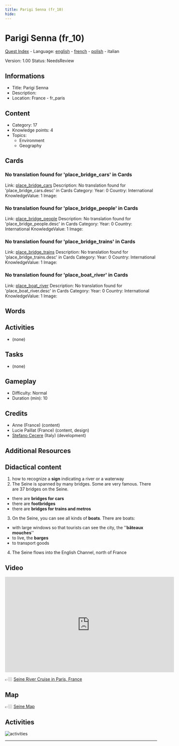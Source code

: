 ```yaml
---
title: Parigi Senna (fr_10)
hide:
---
```


# Parigi Senna (fr_10)
[Quest Index](./index.it.md) - Language: [english](./fr_10.md) - [french](./fr_10.fr.md) - [polish](./fr_10.pl.md) - italian

Version: 1.00
Status: NeedsReview

## Informations

- Title: Parigi Senna
- Description: 
- Location: France - fr_paris
## Content
- Category: 17
- Knowledge points: 4
- Topics:
  - Environment
  - Geography

## Cards
### No translation found for 'place_bridge_cars' in Cards
Link: [place_bridge_cars](../cards/index.md#place_bridge_cars)
Description: No translation found for 'place_bridge_cars.desc' in Cards
Category: 
Year: 0
Country: International
KnowledgeValue: 1
Image: 

### No translation found for 'place_bridge_people' in Cards
Link: [place_bridge_people](../cards/index.md#place_bridge_people)
Description: No translation found for 'place_bridge_people.desc' in Cards
Category: 
Year: 0
Country: International
KnowledgeValue: 1
Image: 

### No translation found for 'place_bridge_trains' in Cards
Link: [place_bridge_trains](../cards/index.md#place_bridge_trains)
Description: No translation found for 'place_bridge_trains.desc' in Cards
Category: 
Year: 0
Country: International
KnowledgeValue: 1
Image: 

### No translation found for 'place_boat_river' in Cards
Link: [place_boat_river](../cards/index.md#place_boat_river)
Description: No translation found for 'place_boat_river.desc' in Cards
Category: 
Year: 0
Country: International
KnowledgeValue: 1
Image: 

## Words
## Activities
- (none)

## Tasks
- (none)
## Gameplay
- Difficulty: Normal
- Duration (min): 10
## Credits
- Anne (France) (content)
- Lucie Paillat (France) (content, design)
- [Stefano Cecere](https://stefanocecere.com) (Italy) (development)

## Additional Resources

## Didactical content

1. how to recognize a **sign** indicating a river or a waterway
2. The Seine is spanned by many bridges. Some are very famous. There are 37 bridges on the Seine.
  - there are **bridges for cars**  
  - there are **footbridges**  
  - there are **bridges for trains and metros**
3. On the Seine, you can see all kinds of **boats**. There are boats:
  - with large windows so that tourists can see the city, the ''**bâteaux  mouches**''  
  - to live, the **barges**  
  - to transport goods  
4. The Seine flows into the English Channel, north of France

## Video

<iframe width="560" height="315" src="https://www.youtube.com/embed/RGOFuzdol9Q?si=rGWg53DhcCsMiMdi" title="YouTube video player" frameborder="0" allow="accelerometer; autoplay; clipboard-write; encrypted-media; gyroscope; picture-in-picture; web-share" referrerpolicy="strict-origin-when-cross-origin" allowfullscreen></iframe>

👉🏼 [Seine River Cruise in Paris, France ](https://www.youtube.com/watch?v=RGOFuzdol9Q)

## Map

👉🏼 [Seine Map](https://en.wikipedia.org/wiki/Seine#/map/0)

## Activities

![activities](https://tulamama.com/wp-content/uploads/2020/03/Park-Maze.jpg)


---

